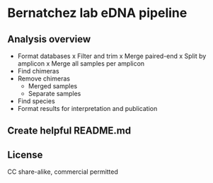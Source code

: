 # Bernatchez lab eDNA pipeline

## Analysis overview
- Format databases
x Filter and trim
x Merge paired-end
x Split by amplicon
x Merge all samples per amplicon
- Find chimeras
- Remove chimeras
  - Merged samples
  - Separate samples
- Find species
- Format results for interpretation and publication

## Create helpful README.md

## License
CC share-alike, commercial permitted
